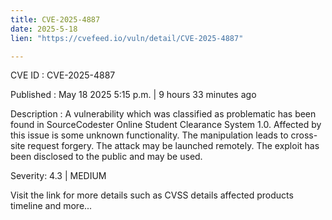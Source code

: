 ```yaml
---
title: CVE-2025-4887
date: 2025-5-18
lien: "https://cvefeed.io/vuln/detail/CVE-2025-4887"

---
```


CVE ID : CVE-2025-4887

Published :  May 18
2025
5:15 p.m. | 9 hours
33 minutes ago

Description : A vulnerability
which was classified as problematic
has been found in SourceCodester Online Student Clearance System 1.0. Affected by this issue is some unknown functionality. The manipulation leads to cross-site request forgery. The attack may be launched remotely. The exploit has been disclosed to the public and may be used.

Severity: 4.3 | MEDIUM

Visit the link for more details
such as CVSS details
affected products
timeline
and more...
